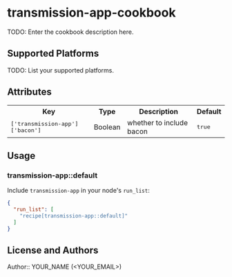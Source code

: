 # transmission-app-cookbook

TODO: Enter the cookbook description here.

## Supported Platforms

TODO: List your supported platforms.

## Attributes

<table>
  <tr>
    <th>Key</th>
    <th>Type</th>
    <th>Description</th>
    <th>Default</th>
  </tr>
  <tr>
    <td><tt>['transmission-app']['bacon']</tt></td>
    <td>Boolean</td>
    <td>whether to include bacon</td>
    <td><tt>true</tt></td>
  </tr>
</table>

## Usage

### transmission-app::default

Include `transmission-app` in your node's `run_list`:

```json
{
  "run_list": [
    "recipe[transmission-app::default]"
  ]
}
```

## License and Authors

Author:: YOUR_NAME (<YOUR_EMAIL>)
